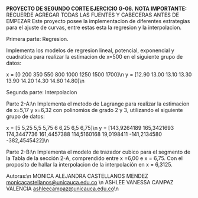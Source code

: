 **PROYECTO DE SEGUNDO CORTE EJERCICIO G-06.**
**NOTA IMPORTANTE:** RECUERDE AGREGAR TODAS LAS FUENTES Y CABECERAS ANTES DE EMPEZAR
Este proyecto posee la implementacion de diferentes estrategias para el ajuste de curvas, entre estas esta la regresion y la interpolacion. 

Primera parte: Regresion.

Implementa los modelos de regresion lineal, potencial, exponencial y cuadratica para realizar la estimacion de x=500 en el siguiente grupo de datos:

x = [0 200 350 550 800 1000 1250 1500 1700]\n
y = [12.90 13.00 13.10 13.30 13.90 14.20 14.30 14.60 14.80]\n

Segunda parte: Interpolacion

Parte 2-A:\n 
Implementa el metodo de Lagrange para realizar la estimacion de x=5,17 y x=6,32 con polinomios de grado 2 y 3, utilizando el siguiente grupo de datos: 

x = [5 5,25 5,5 5,75 6 6,25 6,5 6,75]\n
y = [143,9264189 165,3421693 174,3447736 161,4457388 114,5160168 19,0198411 -141,2134580 -382,4545422]\n

Parte 2-B:\n
Implementa el modelo de trazador cubico para el segmento de la Tabla de la sección 2-A, comprendido entre x =6,00 e x = 6,75. Con el proposito de hallar la interpolacion de la interpolación en x = 6,3125.

Autoras:\n
MONICA ALEJANDRA CASTELLANOS MENDEZ <monicacastellanos@unicauca.edu.co> \n
ASHLEE VANESSA CAMPAZ VALENCIA <ashleecampaz@unicauca.edu.co>\n

